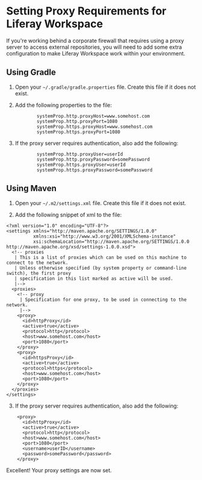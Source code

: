 # Setting Proxy Requirements for Liferay Workspace [](id=setting-proxy-requirements-for-liferay-workspace)

If you're working behind a corporate firewall that requires using a proxy server to access
external repositories, you will need to add some extra configuration to make Liferay Workspace
work within your environment.  

## Using Gradle

1.  Open your `~/.gradle/gradle.properties` file. Create this file if it does
		not exist.

2.  Add the following properties to the file:

				systemProp.http.proxyHost=www.somehost.com
				systemProp.http.proxyPort=1080
				systemProp.https.proxyHost=www.somehost.com
				systemProp.https.proxyPort=1080

3.  If the proxy server requires authentication, also add the following:

				systemProp.http.proxyUser=userId
				systemProp.http.proxyPassword=somePassword
				systemProp.https.proxyUser=userId
				systemProp.https.proxyPassword=somePassword

## Using Maven

1.  Open your `~/.m2/settings.xml` file. Create this file if it does
		not exist.

2.  Add the following snippet of xml to the file:

```
<?xml version="1.0" encoding="UTF-8"?>
<settings xmlns="http://maven.apache.org/SETTINGS/1.0.0"
          xmlns:xsi="http://www.w3.org/2001/XMLSchema-instance"
          xsi:schemaLocation="http://maven.apache.org/SETTINGS/1.0.0 http://maven.apache.org/xsd/settings-1.0.0.xsd">
  <!-- proxies
   | This is a list of proxies which can be used on this machine to connect to the network.
   | Unless otherwise specified (by system property or command-line switch), the first proxy
   | specification in this list marked as active will be used.
   |-->
  <proxies>
    <!-- proxy
     | Specification for one proxy, to be used in connecting to the network.
     |-->
    <proxy>
      <id>httpProxy</id>
      <active>true</active>
      <protocol>http</protocol>
      <host>www.somehost.com</host>
      <port>1080</port>
    </proxy>
    <proxy>
      <id>httpsProxy</id>
      <active>true</active>
      <protocol>https</protocol>
      <host>www.somehost.com</host>
      <port>1080</port>
    </proxy>
  </proxies>
</settings>
```

3.  If the proxy server requires authentication, also add the following:

```
    <proxy>
      <id>httpProxy</id>
      <active>true</active>
      <protocol>http</protocol>
      <host>www.somehost.com</host>
      <port>1080</port>
      <username>userID</username>
      <password>somePassword</password>
    </proxy>
```

Excellent! Your proxy settings are now set.
